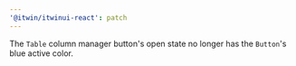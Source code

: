 ```yaml
---
'@itwin/itwinui-react': patch
---
```


The `Table` column manager button's open state no longer has the `Button`'s blue active color.
